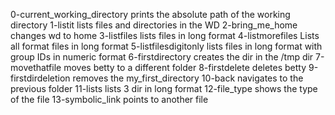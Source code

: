 0-current_working_directory prints the absolute path of the working directory
1-listit lists files and directories in the WD
2-bring_me_home changes wd to home
3-listfiles lists files in long format
4-listmorefiles Lists all format files in long format
5-listfilesdigitonly lists files in long format with group IDs in numeric format
6-firstdirectory creates the dir in the /tmp dir
7-movethatfile moves betty to a different folder
8-firstdelete deletes betty
9-firstdirdeletion removes the my_first_directory
10-back navigates to the previous folder
11-lists lists 3 dir in long format
12-file_type shows the type of the file
13-symbolic_link points to another file
